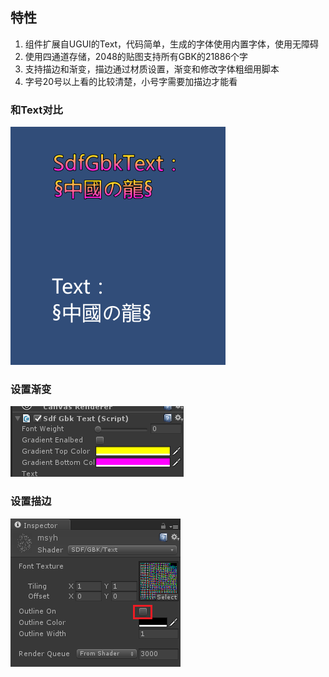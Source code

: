 ## 特性
1. 组件扩展自UGUI的Text，代码简单，生成的字体使用内置字体，使用无障碍
2. 使用四通道存储，2048的贴图支持所有GBK的21886个字
3. 支持描边和渐变，描边通过材质设置，渐变和修改字体粗细用脚本
4. 字号20号以上看的比较清楚，小号字需要加描边才能看
### 和Text对比
![Alt text](./Snapshots/compare.png)
### 设置渐变
![Alt text](./Snapshots/gradient.png)
### 设置描边
![Alt text](./Snapshots/outline.png)
